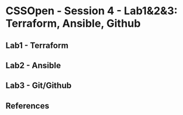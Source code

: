 # CSSOpen - Session 4 - Lab1&2&3: Terraform, Ansible, Github

## Lab1 - Terraform

## Lab2 - Ansible

## Lab3 - Git/Github

## References
